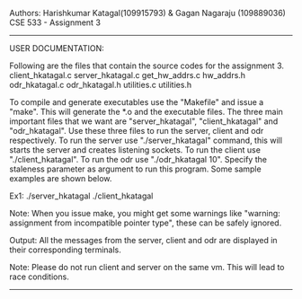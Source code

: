 Authors: Harishkumar Katagal(109915793) & Gagan Nagaraju (109889036)
CSE 533 - Assignment 3
********************************************************************************************

USER DOCUMENTATION:

Following are the files that contain the source codes for the assignment 3.
client_hkatagal.c
server_hkatagal.c
get_hw_addrs.c
hw_addrs.h
odr_hkatagal.c
odr_hkatagal.h
utilities.c
utilities.h



To compile and generate executables use the "Makefile" and issue a "make". This will generate the *.o and the executable files. The three main important files that we want are "server_hkatagal", "client_hkatagal" and "odr_hkatagal". Use these three files to run the server, client and odr respectively. To run the server use "./server_hkatagal" command, this will starts the server and creates listening sockets. To run the client use "./client_hkatagal". To run the odr use "./odr_hkatagal 10". Specify the staleness parameter as argument to run this program.
Some sample examples are shown below.

Ex1:   	./server_hkatagal
		./client_hkatagal
	   
Note: When you issue make, you might get some warnings like "warning: assignment from incompatible pointer type", these can be safely ignored.

Output:
All the messages from the server, client and odr are displayed in their corresponding terminals.

Note: 
Please do not run client and server on the same vm. This will lead to race conditions. 

**************************************************************************************************
